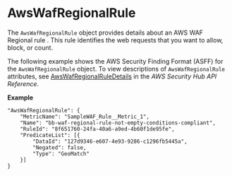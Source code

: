 # AwsWafRegionalRule<a name="asff-resourcedetails-awswafregionalrule"></a>

The `AwsWafRegionalRule` object provides details about an AWS WAF Regional rule \. This rule identifies the web requests that you want to allow, block, or count\.

The following example shows the AWS Security Finding Format \(ASFF\) for the `AwsWafRegionalRule` object\. To view descriptions of `AwsWafRegionalRule` attributes, see [AwsWafRegionalRuleDetails](https://docs.aws.amazon.com/securityhub/1.0/APIReference/API_AwsWafRegionalRuleDetails.html) in the *AWS Security Hub API Reference*\.

**Example**

```
"AwsWafRegionalRule": { 
    "MetricName": "SampleWAF_Rule__Metric_1",
    "Name": "bb-waf-regional-rule-not-empty-conditions-compliant",
    "RuleId": "8f651760-24fa-40a6-a9ed-4b60f1de95fe",
    "PredicateList": [{
        "DataId": "127d9346-e607-4e93-9286-c1296fb5445a",
        "Negated": false,
        "Type": "GeoMatch"
    }]
}
```